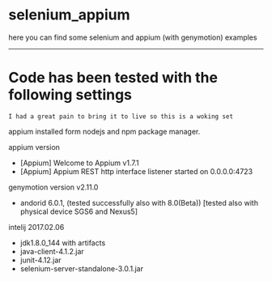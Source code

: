 # selenium_appium

here you can find some selenium and appium (with genymotion) examples

------------------
# Code has been tested with the following settings
```
I had a great pain to bring it to live so this is a woking set
```

appium installed form nodejs and npm package manager.

appium version
+ [Appium] Welcome to Appium v1.7.1
+ [Appium] Appium REST http interface listener started on 0.0.0.0:4723

genymotion version
v2.11.0
+ andorid 6.0.1, (tested successfully also with 8.0(Beta))
[tested also with physical device SGS6 and Nexus5]

intelij 2017.02.06  
+ jdk1.8.0_144
with artifacts
+ java-client-4.1.2.jar
+ junit-4.12.jar
+ selenium-server-standalone-3.0.1.jar
